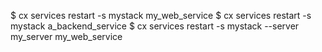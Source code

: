 <!-- post: services_example -->


$ cx services restart -s mystack my_web_service
$ cx services restart -s mystack a_backend_service
$ cx services restart -s mystack --server my_server my_web_service
